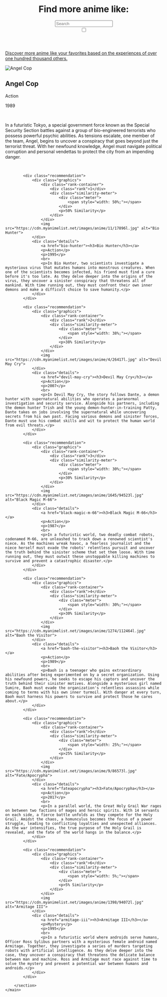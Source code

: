 
<!DOCTYPE html>
<html lang="en">
<head>
    <meta charset="UTF-8">
    <meta name="viewport" content="width=device-width, initial-scale=1.0">
    <title>More Anime Like Angel Cop</title>
    <link href="https://fonts.googleapis.com/css2?family=Nunito:wght@400;700&display=swap" rel="stylesheet">
    <script src="https://d3js.org/d3.v7.min.js"></script>
    <link rel="stylesheet" href="https://cdnjs.cloudflare.com/ajax/libs/font-awesome/5.15.4/css/all.min.css">
    <link id="stylesheet" rel="stylesheet" href="page.css">
    <link rel="icon" href="../favicon.png" type="image/png">
    <script src="https://cdn.jsdelivr.net/npm/chart.js"></script>
    <script src="https://cdn.jsdelivr.net/npm/chartjs-plugin-datalabels"></script>
    <script src="page.js"></script>
</head>
<body>
    <header>
        <script>const number = "1351";</script>
        <a href="../index" class="home-icon"><i class="fas fa-home"></i></a>
        <a href="javascript:void(0);" class="home-icon", id="randomPageLink"><i class="fas fa-random"></i></a>
        <div class="header-content">
            <h1>Find more anime like: </h1>
            <div class="search-container">
                <input type="text" id="searchBox" class="searchBox" placeholder="Search">
                <div id="autocomplete-list" class="autocomplete-items"></div>
            </div>
        </div>
        <label class="switch">
            <input type="checkbox" id="themeToggle">
            <span class="slider round"></span>
        </label>
    </header>
    <p id="tagline"><a href="../about">Discover more anime like your favorites based on the experiences of over one hundred thousand others.</a></p>
    <div class="black-bar"></div>
    <main>
        <section id="main-anime">
            <div class="anime-details">
                <img src="https://cdn.myanimelist.net/images/anime/1377/110296l.jpg" alt="Angel Cop">
                <div>
                    <h2 id="title">Angel Cop</h2>
                    <p>Action</p>
                    <p>1989</p>
                    <br>
                    <p>In a futuristic Tokyo, a special government force known as the Special Security Section battles against a group of bio-engineered terrorists who possess powerful psychic abilities. As tensions escalate, one member of the team, Angel, begins to uncover a conspiracy that goes beyond just the terrorist threat. With her newfound knowledge, Angel must navigate political corruption and personal vendettas to protect the city from an impending danger.</p>
                </div>
            </div>
            <canvas id="myPolarAreaChart" width="40px" height="40px"></canvas>
        </section>
        <br>
        <section id="recommendations">

            <div class="recommendation">
                <div class="graphics">
                    <div class="rank-container">
                        <div class="rank">1</div>
                        <div class="similarity-meter">
                            <div class="meter">
                                <span style="width: 50%;"></span>
                            </div>
                            <p>50% Similarity</p>
                        </div>
                    </div>
                    <img src="https://cdn.myanimelist.net/images/anime/11/17896l.jpg" alt="Bio Hunter">
                </div>
                <div class="details">
                    <a href="bio-hunter"><h3>Bio Hunter</h3></a>
                    <p>Action</p>
                    <p>1995</p>
                    <br>
                    <p>In Bio Hunter, two scientists investigate a mysterious virus that mutates humans into monstrous creatures. When one of the scientists becomes infected, his friend must find a cure before it's too late. As they delve deeper into the origins of the virus, they uncover a sinister conspiracy that threatens all of mankind. With time running out, they must confront their own inner demons and make a difficult choice to save humanity.</p>
                </div>
            </div>

            <div class="recommendation">
                <div class="graphics">
                    <div class="rank-container">
                        <div class="rank">2</div>
                        <div class="similarity-meter">
                            <div class="meter">
                                <span style="width: 38%;"></span>
                            </div>
                            <p>38% Similarity</p>
                        </div>
                    </div>
                    <img src="https://cdn.myanimelist.net/images/anime/4/26417l.jpg" alt="Devil May Cry">
                </div>
                <div class="details">
                    <a href="devil-may-cry"><h3>Devil May Cry</h3></a>
                    <p>Action</p>
                    <p>2007</p>
                    <br>
                    <p>In Devil May Cry, the story follows Dante, a demon hunter with supernatural abilities who operates a paranormal investigation and security service. Alongside his partners, including the demon hunter Trish and the young demon-hunter-in-training Patty, Dante takes on jobs involving the supernatural while uncovering secrets from his own past. Facing various demons and sinister forces, Dante must use his combat skills and wit to protect the human world from evil threats.</p>
                </div>
            </div>

            <div class="recommendation">
                <div class="graphics">
                    <div class="rank-container">
                        <div class="rank">3</div>
                        <div class="similarity-meter">
                            <div class="meter">
                                <span style="width: 30%;"></span>
                            </div>
                            <p>30% Similarity</p>
                        </div>
                    </div>
                    <img src="https://cdn.myanimelist.net/images/anime/1645/94523l.jpg" alt="Black Magic M-66">
                </div>
                <div class="details">
                    <a href="black-magic-m-66"><h3>Black Magic M-66</h3></a>
                    <p>Action</p>
                    <p>1987</p>
                    <br>
                    <p>In a futuristic world, two deadly combat robots, codenamed M-66, are unleashed to track down a renowned scientist's niece. As the machines wreak havoc, a fearless journalist and the niece herself must evade the robots' relentless pursuit and uncover the truth behind the sinister scheme that set them loose. With time running out, they must outwit these unstoppable killing machines to survive and prevent a catastrophic disaster.</p>
                </div>
            </div>

            <div class="recommendation">
                <div class="graphics">
                    <div class="rank-container">
                        <div class="rank">4</div>
                        <div class="similarity-meter">
                            <div class="meter">
                                <span style="width: 30%;"></span>
                            </div>
                            <p>30% Similarity</p>
                        </div>
                    </div>
                    <img src="https://cdn.myanimelist.net/images/anime/1274/112464l.jpg" alt="Baoh the Visitor">
                </div>
                <div class="details">
                    <a href="baoh-the-visitor"><h3>Baoh the Visitor</h3></a>
                    <p>Action</p>
                    <p>1989</p>
                    <br>
                    <p>Baoh is a teenager who gains extraordinary abilities after being experimented on by a secret organization. Using his newfound powers, he seeks to escape his captors and uncover the truth behind their sinister motives. Alongside a mysterious girl named Sumire, Baoh must evade the organization's relentless assassins while coming to terms with his own inner turmoil. With danger at every turn, Baoh must harness his powers to survive and protect those he cares about.</p>
                </div>
            </div>

            <div class="recommendation">
                <div class="graphics">
                    <div class="rank-container">
                        <div class="rank">5</div>
                        <div class="similarity-meter">
                            <div class="meter">
                                <span style="width: 25%;"></span>
                            </div>
                            <p>25% Similarity</p>
                        </div>
                    </div>
                    <img src="https://cdn.myanimelist.net/images/anime/9/86573l.jpg" alt="Fate/Apocrypha">
                </div>
                <div class="details">
                    <a href="fateapocrypha"><h3>Fate/Apocrypha</h3></a>
                    <p>Action</p>
                    <p>2017</p>
                    <br>
                    <p>In a parallel world, the Great Holy Grail War rages on between two factions of mages and heroic spirits. With 14 servants on each side, a fierce battle unfolds as they compete for the Holy Grail. Amidst the chaos, a homunculus becomes the focus of a power struggle, leading to conflicting loyalties and unexpected alliances. As the war intensifies, the true purpose of the Holy Grail is revealed, and the fate of the world hangs in the balance.</p>
                </div>
            </div>

            <div class="recommendation">
                <div class="graphics">
                    <div class="rank-container">
                        <div class="rank">6</div>
                        <div class="similarity-meter">
                            <div class="meter">
                                <span style="width: 5%;"></span>
                            </div>
                            <p>5% Similarity</p>
                        </div>
                    </div>
                    <img src="https://cdn.myanimelist.net/images/anime/1398/94072l.jpg" alt="Armitage III">
                </div>
                <div class="details">
                    <a href="armitage-iii"><h3>Armitage III</h3></a>
                    <p>Mystery</p>
                    <p>1995</p>
                    <br>
                    <p>In a futuristic world where androids serve humans, Officer Ross Sylibus partners with a mysterious female android named Armitage. Together, they investigate a series of murders targeting robots with artificial intelligence. As they delve deeper into the case, they uncover a conspiracy that threatens the delicate balance between man and machine. Ross and Armitage must race against time to solve the mystery and prevent a potential war between humans and androids.</p>
                </div>
            </div>

        </section>
    </main>
</body>
</html>
